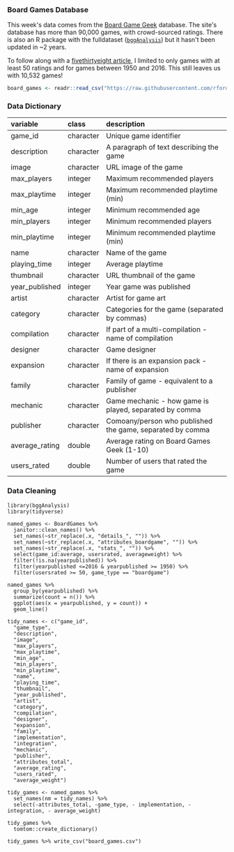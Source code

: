 ### Board Games Database

This week's data comes from the [Board Game Geek](http://boardgamegeek.com/) database. The site's database has more than 90,000 games, with crowd-sourced ratings. There is also an R package with the fulldataset ([`bggAnalysis`](https://github.com/9thcirclegames/bgg-analysis)) but it hasn't been updated in ~2 years.

To follow along with a [fivethirtyeight article](https://fivethirtyeight.com/features/designing-the-best-board-game-on-the-planet/), I limited to only games with at least 50 ratings and for games between 1950 and 2016. This still leaves us with 10,532 games!

```r
board_games <- readr::read_csv("https://raw.githubusercontent.com/rfordatascience/tidytuesday/main/data/2019/2019-03-12/board_games.csv")
```

### Data Dictionary

|variable       |class     |description |
|:--------------|:---------|:-----------|
|game_id        |character | Unique game identifier         |
|description    |character | A paragraph of text describing the game       |
|image          |character | URL image of the game            |
|max_players    |integer   | Maximum recommended players           |
|max_playtime   |integer   | Maximum recommended playtime (min)           |
|min_age        |integer   | Minimum recommended age          |
|min_players    |integer   | Minimum recommended players         |
|min_playtime   |integer   | Minimum recommended playtime (min)           |
|name           |character | Name of the game           |
|playing_time   |integer   | Average playtime           |
|thumbnail      |character | URL thumbnail of the game           |
|year_published |integer   | Year game was published           |
|artist         |character | Artist for game art           |
|category       |character | Categories for the game (separated by commas)           |
|compilation    |character | If part of a multi-compilation - name of compilation           |
|designer       |character | Game designer           |
|expansion      |character | If there is an expansion pack - name of expansion           |
|family         |character | Family of game - equivalent to a publisher          |
|mechanic       |character | Game mechanic - how game is played, separated by comma         |
|publisher      |character | Comoany/person who published the game, separated by comma        |
|average_rating |double    | Average rating on Board Games Geek (1-10)        |
|users_rated    |double    | Number of users that rated the game           |  



### Data Cleaning

```{r]
library(bggAnalysis)
library(tidyverse)

named_games <- BoardGames %>% 
  janitor::clean_names() %>% 
  set_names(~str_replace(.x, "details_", "")) %>% 
  set_names(~str_replace(.x, "attributes_boardgame", "")) %>% 
  set_names(~str_replace(.x, "stats_", "")) %>% 
  select(game_id:average, usersrated, averageweight) %>% 
  filter(!is.na(yearpublished)) %>% 
  filter(yearpublished <=2016 & yearpublished >= 1950) %>% 
  filter(usersrated >= 50, game_type == "boardgame")

named_games %>% 
  group_by(yearpublished) %>% 
  summarize(count = n()) %>% 
  ggplot(aes(x = yearpublished, y = count)) +
  geom_line()

tidy_names <- c("game_id",
  "game_type",
  "description",
  "image",
  "max_players",
  "max_playtime",
  "min_age",
  "min_players",
  "min_playtime",
  "name",
  "playing_time",
  "thumbnail",
  "year_published",
  "artist",
  "category",
  "compilation",
  "designer",
  "expansion",
  "family",
  "implementation",
  "integration",
  "mechanic",
  "publisher",
  "attributes_total",
  "average_rating",
  "users_rated",
  "average_weight")

tidy_games <- named_games %>% 
  set_names(nm = tidy_names) %>% 
  select(-attributes_total, -game_type, - implementation, -integration, - average_weight)

tidy_games %>% 
  tomtom::create_dictionary()

tidy_games %>% write_csv("board_games.csv")

```

